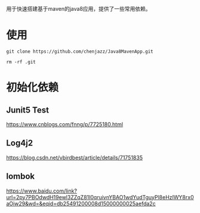 用于快速搭建基于maven的java8应用，提供了一些常用依赖。

# 使用
``` 
git clone https://github.com/chenjazz/Java8MavenApp.git

rm -rf .git

```


# 初始化依赖

## Junit5 Test

https://www.cnblogs.com/fnng/p/7725180.html

## Log4j2

https://blog.csdn.net/vbirdbest/article/details/71751835

## lombok

https://www.baidu.com/link?url=2py7PBOdwdH19ewl3ZZqZ81I0qruivnYBAO1wdYudTguyPl8eHzIWY8rx0aOiw29&wd=&eqid=db25491200008d15000000025aefda2c


